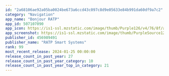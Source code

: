 ```yaml
---
id: "2a68106ae92a05ba0024be673a6ccd43c097c8d9e05633e84b991da60df9a7c2"
category: "Navigation"
app_name: "Bonjour RATP"
app_id: 507107090
app_icon: https://is1-ssl.mzstatic.com/image/thumb/Purple126/v4/76/8f/ae/768faeb7-9ad8-66de-a236-213a1c9c021f/AppIcon-0-0-1x_U007emarketing-0-7-0-0-85-220.png/1024x1024bb.png
app_screenshot: https://is1-ssl.mzstatic.com/image/thumb/PurpleSource123/v4/88/56/5b/88565ba0-d1b4-bddf-ec0b-3ee41dc4be5c/2a706bca-52bd-45bf-8aeb-6611cf63b290_1_APP_IPHONE_65_1.jpg/1284x2778bb.png
publisher_id: 456989491
publisher_name: "RATP Smart Systems"
rank: 99
most_recent_release: 2024-01-25 00:00:00
release_count_in_past_year: 27
release_count_in_past_year_category: 10
release_count_in_past_year_top_in_category: 21
---
```


